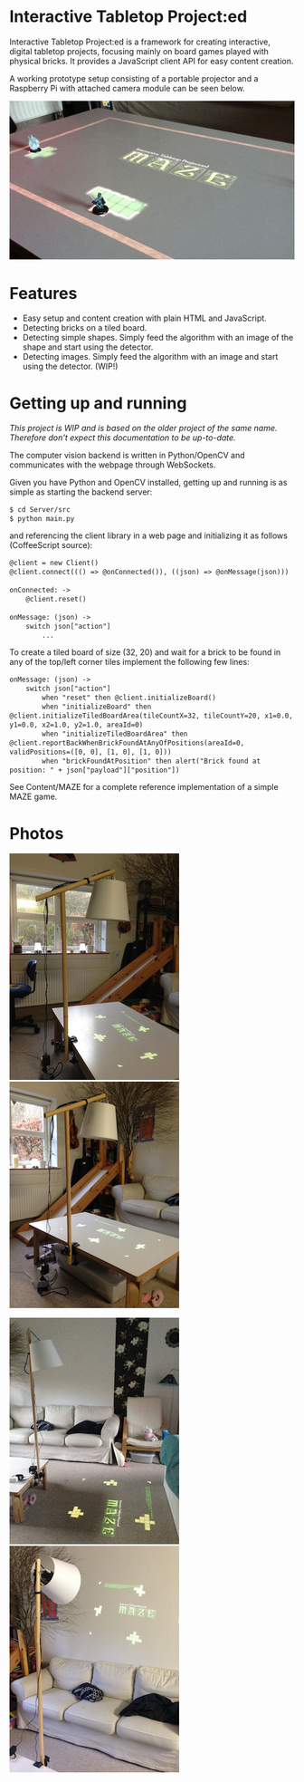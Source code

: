 Interactive Tabletop Project:ed
===============================

Interactive Tabletop Project:ed is a framework for creating interactive, digital tabletop projects, focusing mainly on board games played with physical bricks. It provides a JavaScript client API for easy content creation.

A working prototype setup consisting of a portable projector and a Raspberry Pi with attached camera module can be seen below.

![MAZE game](Photos/maze_1.jpg)

Features
========

* Easy setup and content creation with plain HTML and JavaScript.
* Detecting bricks on a tiled board.
* Detecting simple shapes. Simply feed the algorithm with an image of the shape and start using the detector.
* Detecting images. Simply feed the algorithm with an image and start using the detector. (WIP!)

Getting up and running
======================

_This project is WIP and is based on the older project of the same name. Therefore don't expect this documentation to be up-to-date._

The computer vision backend is written in Python/OpenCV and communicates with the webpage through WebSockets.

Given you have Python and OpenCV installed, getting up and running is as simple as starting the backend server:

    $ cd Server/src
    $ python main.py

and referencing the client library in a web page and initializing it as follows (CoffeeScript source):

    @client = new Client()
    @client.connect((() => @onConnected()), ((json) => @onMessage(json)))
    
    onConnected: ->
        @client.reset()
    
    onMessage: (json) ->
        switch json["action"]
            ...

To create a tiled board of size (32, 20) and wait for a brick to be found in any of the top/left corner tiles implement the following few lines:

    onMessage: (json) ->
        switch json["action"]
            when "reset" then @client.initializeBoard()
            when "initializeBoard" then @client.initializeTiledBoardArea(tileCountX=32, tileCountY=20, x1=0.0, y1=0.0, x2=1.0, y2=1.0, areaId=0)
            when "initializeTiledBoardArea" then @client.reportBackWhenBrickFoundAtAnyOfPositions(areaId=0, validPositions=([0, 0], [1, 0], [1, 0]))
            when "brickFoundAtPosition" then alert("Brick found at position: " + json["payload"]["position"])

See Content/MAZE for a complete reference implementation of a simple MAZE game.

Photos
======

![Magic Lamp](Photos/lamp_1.jpg)
![Magic Lamp](Photos/lamp_2.jpg)

![Magic Lamp](Photos/lamp_3.jpg)
![Magic Lamp](Photos/lamp_4.jpg)

